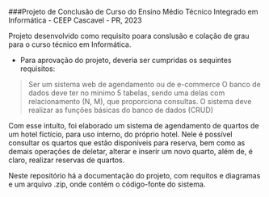 ###Projeto de Conclusão de Curso do Ensino Médio Técnico Integrado em Informática - CEEP Cascavel - PR, 2023

Projeto desenvolvido como requisito poara conslusão e colação de grau para o curso técnico em Informática.
- Para aprovação do projeto, deveria ser cumpridas os sequintes requisitos:
> Ser um sistema web de agendamento ou de e-commerce
> O banco de dados deve ter no mínimo 5 tabelas, sendo uma delas com relacionamento (N, M), que proporciona consultas.
> O sistema deve realizar as funções básicas do banco de dados (CRUD)


 Com esse intuíto, foi elaborado um sistema de agendamento de quartos de um hotel fictício, para uso interno, do próprio hotel. Nele é possível consultar os quartos que estão disponíveis para reserva, bem como as demais operações de deletar, alterar e inserir um novo quarto, além de, é claro, realizar reservas de quartos. 

 Neste repositório há a documentação do projeto, com requitos e diagramas e um arquivo .zip, onde contém o código-fonte do sistema.

